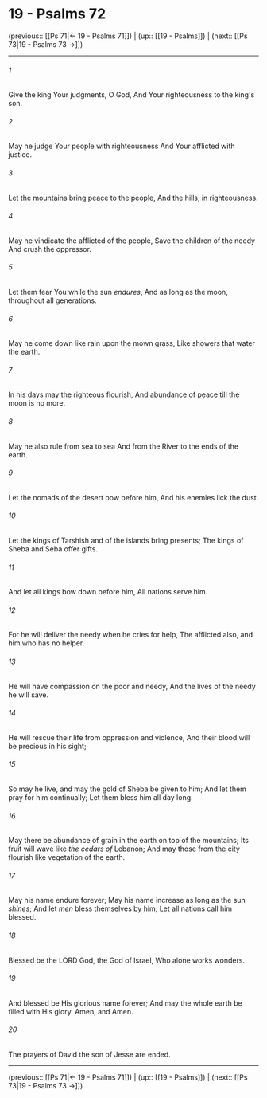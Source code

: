 # 19 - Psalms 72

(previous:: [[Ps 71|← 19 - Psalms 71]]) | (up:: [[19 - Psalms]]) | (next:: [[Ps 73|19 - Psalms 73 →]])

***


###### 1 
Give the king Your judgments, O God, And Your righteousness to the king's son. 

###### 2 
May he judge Your people with righteousness And Your afflicted with justice. 

###### 3 
Let the mountains bring peace to the people, And the hills, in righteousness. 

###### 4 
May he vindicate the afflicted of the people, Save the children of the needy And crush the oppressor. 

###### 5 
Let them fear You while the sun _endures_, And as long as the moon, throughout all generations. 

###### 6 
May he come down like rain upon the mown grass, Like showers that water the earth. 

###### 7 
In his days may the righteous flourish, And abundance of peace till the moon is no more. 

###### 8 
May he also rule from sea to sea And from the River to the ends of the earth. 

###### 9 
Let the nomads of the desert bow before him, And his enemies lick the dust. 

###### 10 
Let the kings of Tarshish and of the islands bring presents; The kings of Sheba and Seba offer gifts. 

###### 11 
And let all kings bow down before him, All nations serve him. 

###### 12 
For he will deliver the needy when he cries for help, The afflicted also, and him who has no helper. 

###### 13 
He will have compassion on the poor and needy, And the lives of the needy he will save. 

###### 14 
He will rescue their life from oppression and violence, And their blood will be precious in his sight; 

###### 15 
So may he live, and may the gold of Sheba be given to him; And let them pray for him continually; Let them bless him all day long. 

###### 16 
May there be abundance of grain in the earth on top of the mountains; Its fruit will wave like _the cedars of_ Lebanon; And may those from the city flourish like vegetation of the earth. 

###### 17 
May his name endure forever; May his name increase as long as the sun _shines_; And let _men_ bless themselves by him; Let all nations call him blessed. 

###### 18 
Blessed be the LORD God, the God of Israel, Who alone works wonders. 

###### 19 
And blessed be His glorious name forever; And may the whole earth be filled with His glory. Amen, and Amen. 

###### 20 
The prayers of David the son of Jesse are ended.

***

(previous:: [[Ps 71|← 19 - Psalms 71]]) | (up:: [[19 - Psalms]]) | (next:: [[Ps 73|19 - Psalms 73 →]])
